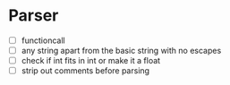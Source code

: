 # Parser

- [ ] functioncall
- [ ] any string apart from the basic string with no escapes
- [ ] check if int fits in int or make it a float
- [ ] strip out comments before parsing
